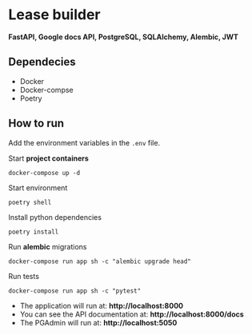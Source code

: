 # Lease builder

**FastAPI, Google docs API, PostgreSQL, SQLAlchemy, Alembic, JWT**

## Dependecies

* Docker
* Docker-compse
* Poetry

## How to run

Add the environment variables in the `.env` file.

Start **project containers**

```shell
docker-compose up -d
```

Start environment

```shell
poetry shell
```

Install python dependencies

```shell
poetry install
```

Run **alembic** migrations

```shell
docker-compose run app sh -c "alembic upgrade head"
```

Run tests

```shell
docker-compose run app sh -c "pytest"
```

- The application will run at: **http://localhost:8000**
- You can see the API documentation at: **http://localhost:8000/docs**
- The PGAdmin will run at: **http://localhost:5050**

